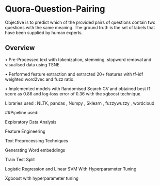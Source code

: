 # Quora-Question-Pairing
Objective is to predict which of the provided pairs of questions contain two questions with the same meaning. The ground truth is the set of labels that have been supplied by human experts.
## Overview 
• Pre-Processed text with tokenization, stemming, stopword removal and visualised data using TSNE.

• Performed feature extraction and extracted 20+ features with tf-idf weighted word2vec and fuzz ratio.

• Implemented models with Randomised Search CV and obtained best f1 score as 0.86 and log-loss error of 0.36 with the xgboost technique.

Libraries used : NLTK, pandas , Numpy , Sklearn , fuzzywuzzy , wordcloud

##Pipeline used:

Exploratory Data Analysis

Feature Engineering

Text Preprocessing Techniques

Generating Word embeddings

Train Test Split

Logistic Regression and Linear SVM With Hyperparameter Tuning

Xgboost with hyperparameter tuning
